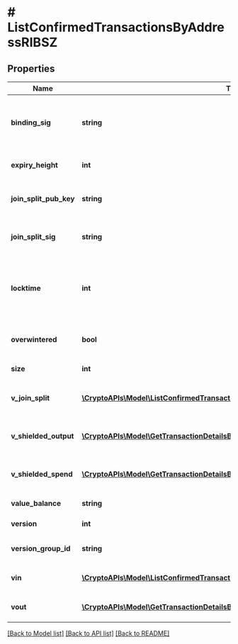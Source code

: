 # # ListConfirmedTransactionsByAddressRIBSZ

## Properties

Name | Type | Description | Notes
------------ | ------------- | ------------- | -------------
**binding_sig** | **string** | It is used to enforce balance of Spend and Output transfers, in order to prevent their replay across transactions. |
**expiry_height** | **int** | Represents a block height after which the transaction will expire. |
**join_split_pub_key** | **string** | Represents an encoding of a JoinSplitSig public validating key. |
**join_split_sig** | **string** | Is used to sign transactions that contain at least one JoinSplit description. |
**locktime** | **int** | Represents the locktime on the transaction on the specific blockchain, i.e. the blockheight at which the transaction is valid. |
**overwintered** | **bool** | \&quot;Overwinter\&quot; is the network upgrade for the Zcash blockchain. |
**size** | **int** | Represents the total size of this transaction. |
**v_join_split** | [**\CryptoAPIs\Model\ListConfirmedTransactionsByAddressRIBSZVJoinSplitInner[]**](ListConfirmedTransactionsByAddressRIBSZVJoinSplitInner.md) | Represents a sequence of JoinSplit descriptions using BCTV14 proofs. |
**v_shielded_output** | [**\CryptoAPIs\Model\GetTransactionDetailsByTransactionIDRIBSZVShieldedOutputInner[]**](GetTransactionDetailsByTransactionIDRIBSZVShieldedOutputInner.md) | Object Array representation of transaction output descriptions |
**v_shielded_spend** | [**\CryptoAPIs\Model\GetTransactionDetailsByTransactionIDRIBSZVShieldedSpendInner[]**](GetTransactionDetailsByTransactionIDRIBSZVShieldedSpendInner.md) | Object Array representation of transaction spend descriptions |
**value_balance** | **string** | Defines the transaction value balance. |
**version** | **int** | Defines the version of the transaction. |
**version_group_id** | **string** | Represents the transaction version group ID. |
**vin** | [**\CryptoAPIs\Model\ListConfirmedTransactionsByAddressRIBSZVinInner[]**](ListConfirmedTransactionsByAddressRIBSZVinInner.md) | Object Array representation of transaction inputs |
**vout** | [**\CryptoAPIs\Model\GetTransactionDetailsByTransactionIDRIBSZVoutInner[]**](GetTransactionDetailsByTransactionIDRIBSZVoutInner.md) | Object Array representation of transaction outputs |

[[Back to Model list]](../../README.md#models) [[Back to API list]](../../README.md#endpoints) [[Back to README]](../../README.md)
